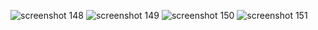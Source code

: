 ![screenshot 148](https://user-images.githubusercontent.com/19418461/34955895-9c171e2c-fa37-11e7-9a09-f5e0dff55915.png)
![screenshot 149](https://user-images.githubusercontent.com/19418461/34955896-9c3fc606-fa37-11e7-8d14-0f17ad666513.png)
![screenshot 150](https://user-images.githubusercontent.com/19418461/34955897-9c639e8c-fa37-11e7-9ee8-1895f8632baa.png)
![screenshot 151](https://user-images.githubusercontent.com/19418461/34955898-9c8de39a-fa37-11e7-80c3-ba68c4d4e6ca.png)